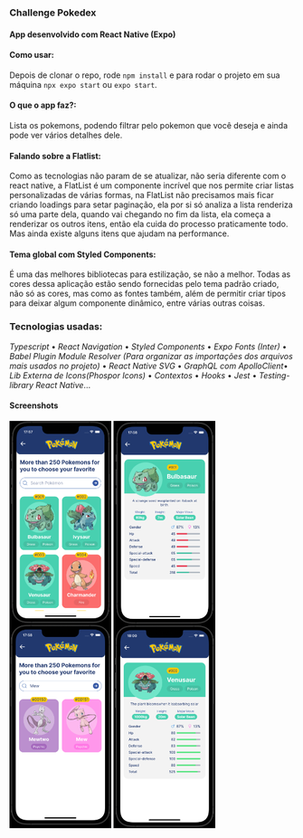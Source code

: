 ### Challenge Pokedex

#### App desenvolvido com React Native (Expo)

#### Como usar:
Depois de clonar o repo, rode `npm install` e para rodar o projeto em sua máquina `npx expo start` ou `expo start`.

#### O que o app faz?:
Lista os pokemons, podendo filtrar pelo pokemon que você deseja e ainda pode ver vários detalhes dele.

#### Falando sobre a Flatlist:
Como as tecnologias não param de se atualizar, não seria diferente com o react native, a FlatList é um componente incrível que nos permite criar listas personalizadas de várias formas, na FlatList não precisamos mais ficar criando loadings para setar paginação, ela por si só analiza a lista renderiza só uma parte dela, quando vai chegando no fim da lista, ela começa a renderizar os outros itens, então ela cuida do processo praticamente todo. Mas ainda existe alguns itens que ajudam na performance.

#### Tema global com Styled Components:
É uma das melhores bibliotecas para estilização, se não a melhor. Todas as cores dessa aplicação estão sendo fornecidas pelo tema padrão criado, não só as cores, mas como as fontes também, além de permitir criar tipos para deixar algum componente dinâmico, entre várias outras coisas.

### Tecnologias usadas: 
_Typescript_ • _React Navigation_ • _Styled Components_ • _Expo Fonts (Inter)_ • _Babel Plugin Module Resolver (Para organizar as importações dos arquivos mais usados no projeto)_ • _React Native SVG_ • _GraphQL com ApolloClient_• _Lib Externa de Icons(Phospor Icons)_ • _Contextos_ • _Hooks_ • _Jest_ • _Testing-library React Native_...


#### Screenshots

<div>
  <img align="center" alt="1" height="360em" width="180em" src="https://github.com/pedro10r/pokedex/blob/main/assets/screenshots/poke1.png">
  <img align="center" alt="1" height="360em" width="180em" src="https://github.com/pedro10r/pokedex/blob/main/assets/screenshots/poke2.png">
  <img align="center" alt="1" height="360em" width="180em" src="https://github.com/pedro10r/pokedex/blob/main/assets/screenshots/poke3.png">
  <img align="center" alt="1" height="360em" width="180em" src="https://github.com/pedro10r/pokedex/blob/main/assets/screenshots/poke4.png">
</div>